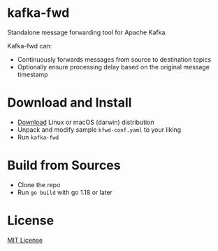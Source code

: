 # kafka-fwd
Standalone message forwarding tool for Apache Kafka.

Kafka-fwd can:
- Continuously forwards messages from source to destination topics
- Optionally ensure processing delay based on the original message timestamp


# Download and Install
- [Download](https://github.com/pagrus7/kafka-fwd/releases) Linux or macOS (darwin) distribution
- Unpack and modify sample `kfwd-conf.yaml` to your liking
- Run `kafka-fwd`

# Build from Sources
- Clone the repo
- Run `go build` with go 1.18 or later


# License
[MIT License](https://mit-license.org/)
